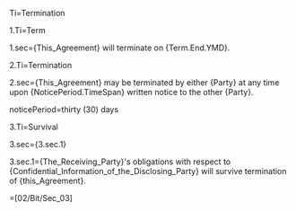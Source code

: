Ti=Termination

1.Ti=Term

1.sec={This_Agreement} will terminate on {Term.End.YMD}.

2.Ti=Termination

2.sec={This_Agreement} may be terminated by either {Party} at any time upon {NoticePeriod.TimeSpan} written notice to the other {Party}.

noticePeriod=thirty (30) days

3.Ti=Survival

3.sec={3.sec.1}

3.sec.1={The_Receiving_Party}'s obligations with respect to {Confidential_Information_of_the_Disclosing_Party} will survive termination of {this_Agreement}.

=[02/Bit/Sec_03]
